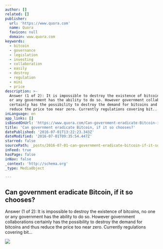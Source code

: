 ```yaml
---
author: []
related: []
publisher:
  url: 'https://www.quora.com'
  name: Quora
  favicon: null
  domain: www.quora.com
keywords:
  - bitcoin
  - governance
  - legislation
  - investing
  - collaboration
  - easily
  - destroy
  - regulation
  - mini
  - price
description: >-
  Answer (1 of 2): It is impossible to destroy the existence of bitcoins, no one
  or any government has the ability to do so. However government collaborations
  certainly has the possibility to destroy the demand for bitcoins and thus
  reduce the price too near zero. Currently regulations covering bit...
inLanguage: en
app_links: []
isBasedOnUrl: 'https://www.quora.com/Can-government-eradicate-Bitcoin-if-it-so-chooses'
title: 'Can government eradicate Bitcoin, if it so chooses?'
datePublished: '2016-07-01T13:22:23.343Z'
dateModified: '2016-07-01T09:35:54.447Z'
starred: false
sourcePath: _posts/2016-07-01-can-government-eradicate-bitcoin-if-it-so-chooses.md
inFeed: true
hasPage: false
inNav: false
_context: 'http://schema.org'
_type: MediaObject

---
```

<article style=""><h1>Can government eradicate Bitcoin, if it so chooses?</h1><p>Answer (1 of 2): It is impossible to destroy the existence of bitcoins, no one or any government has the ability to do so. However government collaborations certainly has the possibility to destroy the demand for bitcoins and thus reduce the price too near zero. Currently regulations covering bit...</p><img src="https://qsf.ec.quoracdn.net/-images.new_grid.fb_share_default.pnge6dde9cfa6e03c43.png" /></article>